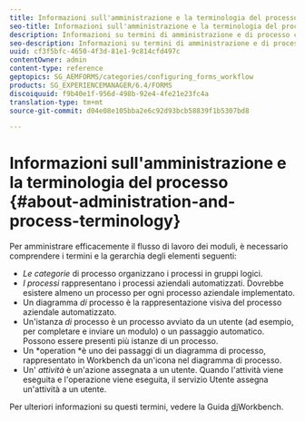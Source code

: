 ```yaml
---
title: Informazioni sull'amministrazione e la terminologia del processo
seo-title: Informazioni sull'amministrazione e la terminologia del processo
description: Informazioni su termini di amministrazione e di processo come istanza di processo, diagramma di processo e funzionamento.
seo-description: Informazioni su termini di amministrazione e di processo come istanza di processo, diagramma di processo e funzionamento.
uuid: cf3f5bfc-4650-4f3d-81e1-9c814cfd497c
contentOwner: admin
content-type: reference
geptopics: SG_AEMFORMS/categories/configuring_forms_workflow
products: SG_EXPERIENCEMANAGER/6.4/FORMS
discoiquuid: f9b40e1f-956d-498b-92e4-4fe21e23fc4a
translation-type: tm+mt
source-git-commit: d04e08e105bba2e6c92d93bcb58839f1b5307bd8

---
```



# Informazioni sull&#39;amministrazione e la terminologia del processo {#about-administration-and-process-terminology}

Per amministrare efficacemente il flusso di lavoro dei moduli, è necessario comprendere i termini e la gerarchia degli elementi seguenti:

* *Le categorie* di processo organizzano i processi in gruppi logici.
* *I processi* rappresentano i processi aziendali automatizzati. Dovrebbe esistere almeno un processo per ogni processo aziendale implementato.
* Un diagramma *di* processo è la rappresentazione visiva del processo aziendale automatizzato.
* Un&#39;istanza *di* processo è un processo avviato da un utente (ad esempio, per completare e inviare un modulo) o un passaggio automatico. Possono essere presenti più istanze di un processo.
* Un *operation *è uno dei passaggi di un diagramma di processo, rappresentato in Workbench da un&#39;icona nel diagramma di processo.
* Un&#39; *attività* è un&#39;azione assegnata a un utente. Quando l&#39;attività viene eseguita e l&#39;operazione viene eseguita, il servizio Utente assegna un&#39;attività a un utente.

Per ulteriori informazioni su questi termini, vedere la Guida [di](https://www.adobe.com/go/learn_aemforms_workbench_63)Workbench.
